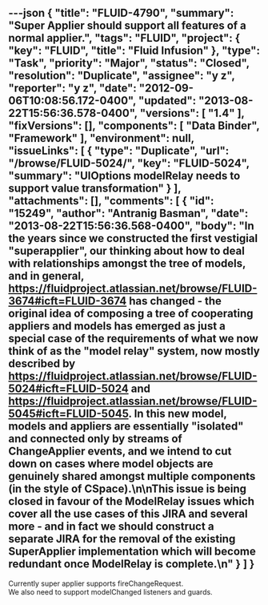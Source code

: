 ---json
{
  "title": "FLUID-4790",
  "summary": "Super Applier should support all features of a normal applier.",
  "tags": "FLUID",
  "project": {
    "key": "FLUID",
    "title": "Fluid Infusion"
  },
  "type": "Task",
  "priority": "Major",
  "status": "Closed",
  "resolution": "Duplicate",
  "assignee": "y z",
  "reporter": "y z",
  "date": "2012-09-06T10:08:56.172-0400",
  "updated": "2013-08-22T15:56:36.578-0400",
  "versions": [
    "1.4"
  ],
  "fixVersions": [],
  "components": [
    "Data Binder",
    "Framework"
  ],
  "environment": null,
  "issueLinks": [
    {
      "type": "Duplicate",
      "url": "/browse/FLUID-5024/",
      "key": "FLUID-5024",
      "summary": "UIOptions modelRelay needs to support value transformation"
    }
  ],
  "attachments": [],
  "comments": [
    {
      "id": "15249",
      "author": "Antranig Basman",
      "date": "2013-08-22T15:56:36.568-0400",
      "body": "In the years since we constructed the first vestigial \"superapplier\", our thinking about how to deal with relationships amongst the tree of models, and in general, <https://fluidproject.atlassian.net/browse/FLUID-3674#icft=FLUID-3674> has changed - the original idea of composing a tree of cooperating appliers and models has emerged as just a special case of the requirements of what we now think of as the \"model relay\" system, now mostly described by <https://fluidproject.atlassian.net/browse/FLUID-5024#icft=FLUID-5024> and <https://fluidproject.atlassian.net/browse/FLUID-5045#icft=FLUID-5045>. In this new model, models and appliers are essentially \"isolated\" and connected only by streams of ChangeApplier events, and we intend to cut down on cases where model objects are genuinely shared amongst multiple components (in the style of CSpace).\n\nThis issue is being closed in favour of the ModelRelay issues which cover all the use cases of this JIRA and several more - and in fact we should construct a separate JIRA for the removal of the existing SuperApplier implementation which will become redundant once ModelRelay is complete.\n"
    }
  ]
}
---
Currently super applier supports fireChangeRequest.\
We also need to support modelChanged listeners and guards.

        